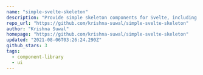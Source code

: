 ```yaml
---
name: "simple-svelte-skeleton"
description: "Provide simple skeleton components for Svelte, including Box, Column, and Row."
repo_url: "https://github.com/krishna-suwal/simple-svelte-skeleton"
author: "Krishna Suwal"
homepage: "https://github.com/krishna-suwal/simple-svelte-skeleton"
updated: "2021-08-06T03:26:24.290Z"
github_stars: 3
tags: 
  - component-library
  - ui
---
```


